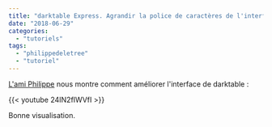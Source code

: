 ```yaml
---
title: "darktable Express. Agrandir la police de caractères de l'interface"
date: "2018-06-29"
categories: 
  - "tutoriels"
tags: 
  - "philippedeletree"
  - "tutoriel"
---
```


[L'ami Philippe](https://www.youtube.com/channel/UCyuC63yBPP5vteLZ-l7T8OA) nous montre comment améliorer l'interface de darktable : 

{{< youtube 24IN2fIWVfI >}}

Bonne visualisation.
